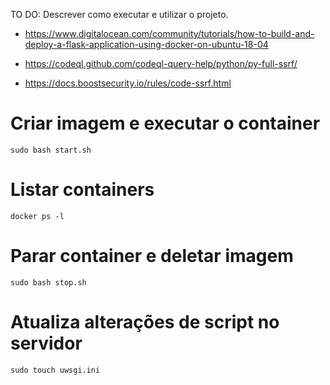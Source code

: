 TO DO: Descrever como executar e utilizar o projeto.

- https://www.digitalocean.com/community/tutorials/how-to-build-and-deploy-a-flask-application-using-docker-on-ubuntu-18-04

- https://codeql.github.com/codeql-query-help/python/py-full-ssrf/

- https://docs.boostsecurity.io/rules/code-ssrf.html


# Criar imagem e executar o container
`sudo bash start.sh`

# Listar containers
`docker ps -l`

# Parar container e deletar imagem
`sudo bash stop.sh`


# Atualiza alterações de script no servidor 
`sudo touch uwsgi.ini`